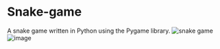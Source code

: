 # Snake-game
A snake game written in Python using the Pygame library.
![snake game](https://github.com/iamvishalpoddar/Snake-game/assets/96414849/2f8e526b-ca53-47fb-87fc-7dccec24a575)
![image](https://github.com/iamvishalpoddar/Snake-game/assets/96414849/cd9bea53-606e-494c-8c31-b1d801d3eb5f)
